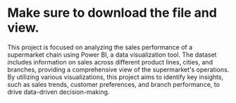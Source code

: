 # Make sure to download the file and view. 
This project is focused on analyzing the sales performance of a supermarket chain using Power BI, a data visualization tool. 
The dataset includes information on sales across different product lines, cities, and branches, providing a comprehensive view of the supermarket's operations. 
By utilizing various visualizations, this project aims to identify key insights, such as sales trends, customer preferences, and branch performance, to drive data-driven decision-making. 
